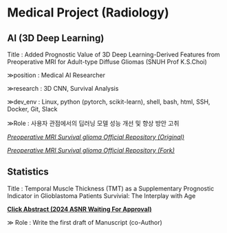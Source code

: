 # Medical Project (Radiology)

## AI (3D Deep Learning)

Title : Added Prognostic Value of 3D Deep Learning-Derived Features from Preoperative MRI for Adult-type Diffuse Gliomas (SNUH Prof K.S.Choi)

≫position : Medical AI Researcher


≫research : 3D CNN, Survival Analysis


≫dev_env : Linux, python (pytorch, scikit-learn), shell, bash, html, SSH, Docker, Git, Slack


≫Role : 사용자 관점에서의 딥러닝 모델 성능 개선 및 향상 방안 고취

<a href="https://github.com/kyuchoi/3D_MRI_survival_glioma">*Preoperative MRI Survival glioma Official Repository (Original)*</a>

<a href="https://github.com/immsk1997/3D_MRI_survival_glioma">*Preoperative MRI Survival glioma Official Repository (Fork)*</a>

## Statistics 

Title : Temporal Muscle Thickness (TMT) as a Supplementary Prognostic Indicator in Glioblastoma Patients Survivial: The Interplay with Age

<a href="https://github.com/immsk1997/mskim/blob/main/SNUH%20Medical%20AI/Research%20(GBM)/Statistics/ASNR%20Abstract.pdf">**Click Abstract (2024 ASNR Waiting For Approval)**</a>


≫ Role : Write the first draft of Manuscript (co-Author)